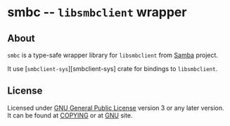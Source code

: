 # smbc -- `libsmbclient` wrapper

## About

`smbc` is a type-safe wrapper library for `libsmbclient` from [Samba][samba] project.

It use [`smbclient-sys`][smbclient-sys] crate for bindings to `libsmbclient`.


## License

Licensed under [GNU General Public License][gpl] version 3 or any later version.
It can be found at [COPYING](COPYING) or at [GNU][gpl] site.


[gpl]: https://www.gnu.org/licenses/gpl.txt
[samba]: https://www.samba.org
